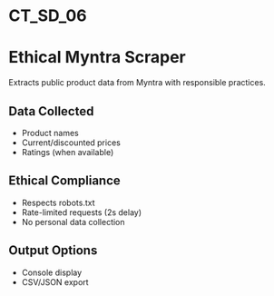 # CT_SD_06
# Ethical Myntra Scraper

Extracts public product data from Myntra with responsible practices.

## Data Collected
- Product names
- Current/discounted prices
- Ratings (when available)

## Ethical Compliance
- Respects robots.txt
- Rate-limited requests (2s delay)
- No personal data collection

## Output Options
- Console display
- CSV/JSON export
